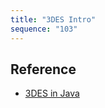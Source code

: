```yaml
---
title: "3DES Intro"
sequence: "103"
---
```


## Reference

- [3DES in Java](https://www.baeldung.com/java-3des)
